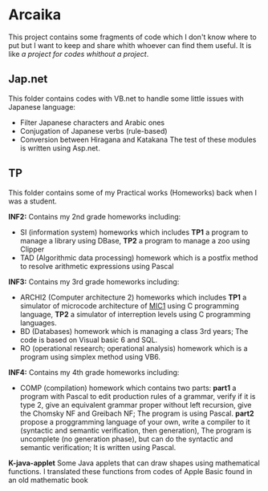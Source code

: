 # Arcaika
This project contains some fragments of code which I don't know where to put but I want to keep and share whith whoever can find them useful. 
It is like *a project for codes whithout a project*.

## Jap.net
This folder contains codes with VB.net to handle some little issues with Japanese language:
- Filter Japanese characters and Arabic ones
- Conjugation of Japanese verbs (rule-based)
- Conversion between Hiragana and Katakana
The test of these modules is written using Asp.net.

## TP
This folder contains some of my Practical works (Homeworks) back when I was a student. 

**INF2:** 
Contains my 2nd grade homeworks including:
- SI (information system) homeworks which includes **TP1** a program to manage a library using DBase, **TP2** a program to manage a zoo using Clipper
- TAD (Algorithmic data processing) homework which is a postfix method to resolve arithmetic expressions using Pascal 

**INF3:** 
Contains my 3rd grade homeworks including:
- ARCHI2 (Computer architecture 2) homeworks which includes **TP1** a simulator of microcode architecture of [MIC1](https://en.wikipedia.org/wiki/MIC-1) using C programming language, **TP2** a simulator of interreption levels using C programming languages.
- BD (Databases) homework which is managing a class 3rd years; The code is based on Visual basic 6 and SQL.
- RO (operational research; operational analysis) homework which is a program using simplex method using VB6. 

**INF4:** 
Contains my 4th grade homeworks including:
- COMP (compilation) homework which contains two parts: **part1** a program with Pascal to edit production rules of a grammar, verify if it is type 2, give an equivalent grammar proper without left recursion, give the Chomsky NF and Greibach NF; The program is using Pascal. **part2** propose a proggramming language of your own, write a compiler to it (syntactic and semantic verification, then generation), The program is uncomplete (no generation phase), but can do the syntactic and semantic verification; It is written using Pascal.

**K-java-applet**
Some Java applets that can draw shapes using mathematical functions. I translated these functions from codes of Apple Basic found in an old mathematic book
